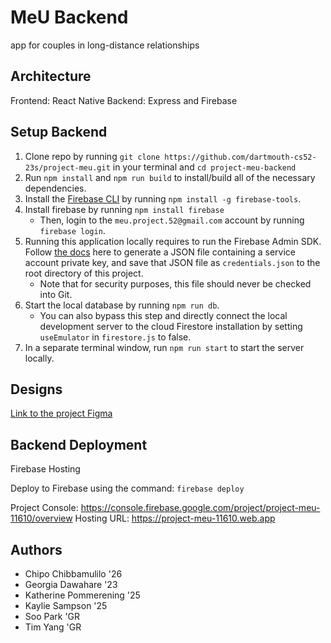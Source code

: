 # MeU Backend

app for couples in long-distance relationships

## Architecture
Frontend: React Native
Backend: Express and Firebase

## Setup Backend
1. Clone repo by running `git clone https://github.com/dartmouth-cs52-23s/project-meu.git` in your terminal and `cd project-meu-backend`
2. Run `npm install` and `npm run build` to install/build all of the necessary dependencies.
3. Install the [Firebase CLI](https://firebase.google.com/docs/cli) by running `npm install -g firebase-tools`.
4. Install firebase by running `npm install firebase`
    - Then, login to the `meu.project.52@gmail.com` account by running `firebase login`.
4. Running this application locally requires to run the Firebase Admin SDK. Follow [the docs](https://firebase.google.com/docs/admin/setup) here to generate a JSON file containing a service account private key, and save that JSON file as `credentials.json` to the root directory of this project.
    - Note that for security purposes, this file should never be checked into Git.
5. Start the local database by running `npm run db`.
    - You can also bypass this step and directly connect the local development server to the cloud Firestore installation by setting `useEmulator` in `firestore.js` to false. 
6. In a separate terminal window, run `npm run start` to start the server locally.

## Designs
[Link to the project Figma](https://www.figma.com/file/PYeh3GKvg4VwmsTEXIc0Bs/Tim_Soo_Kaylie_Final-project?type=design&node-id=2722%3A11215&t=bPEOBP3huvstSb1E-1)

## Backend Deployment
Firebase Hosting

Deploy to Firebase using the command: `firebase deploy`

Project Console: https://console.firebase.google.com/project/project-meu-11610/overview
Hosting URL: https://project-meu-11610.web.app

## Authors
* Chipo Chibbamulilo '26
* Georgia Dawahare '23
* Katherine Pommerening '25
* Kaylie Sampson '25
* Soo Park 'GR
* Tim Yang 'GR
